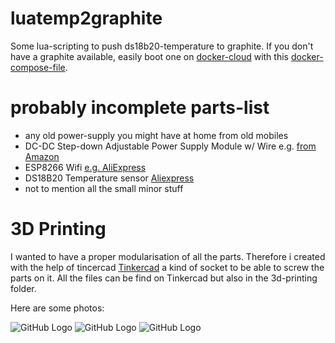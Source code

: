 # luatemp2graphite
Some lua-scripting to push ds18b20-temperature to graphite.
If you don't have a graphite available, easily boot one on [docker-cloud](https://cloud.docker.com/)
with this [docker-compose-file](https://github.com/k9ert/docker-weather-carbon-feeder/blob/master/docker-cloud.yml).


# probably incomplete parts-list

* any old power-supply you might have at home from old mobiles
* DC-DC Step-down Adjustable Power Supply Module w/ Wire e.g. [from Amazon](http://www.amazon.com/DC-DC-Step-down-Adjustable-Supply-Module/dp/B008U492C0)
* ESP8266 Wifi [e.g. AliExpress](http://de.aliexpress.com/item/Free-Shipping-1pcs-lot-ESP8266-remote-serial-Port-WIFI-wireless-module-through-walls-Wang/2054386596.html?detailNewVersion=2)
* DS18B20 Temperature sensor [Aliexpress](http://de.aliexpress.com/item/Free-Shipping-1pcs-DS18B20-Stainless-steel-package-1-meters-waterproof-DS18b20-temperature-probe-temperature-sensor-18B20/2036115885.html?detailNewVersion=2)
* not to mention all the small minor stuff

# 3D Printing
I wanted to have a proper modularisation of all the parts. Therefore i created
with the help of tincercad [Tinkercad](https://www.tinkercad.com/things/3bous545sHx)
a kind of socket to be able to screw the parts on it.
All the files can be find on Tinkercad but also in the 3d-printing folder.

Here are some photos:

![GitHub Logo](https://raw.githubusercontent.com/k9ert/luatemp2graphite/master/3d-printing/esp8266-3d-printed-socket/photo1.png)
![GitHub Logo](https://raw.githubusercontent.com/k9ert/luatemp2graphite/master/3d-printing/esp8266-3d-printed-socket/photo1.png)
![GitHub Logo](https://raw.githubusercontent.com/k9ert/luatemp2graphite/master/3d-printing/esp8266-3d-printed-socket/photo1.png)
